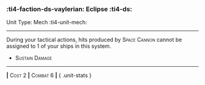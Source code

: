 ### :ti4-faction-ds-vaylerian: **Eclipse** :ti4-ds:

Unit Type: Mech :ti4-unit-mech:

---

During your tactical actions, hits produced by <span style="font-variant:small-caps;">Space Cannon</span> cannot be assigned to 1 of your ships in this system.

* <span style="font-variant:small-caps;">Sustain Damage</span> 


---

__|__ <span style="font-variant:small-caps;">Cost 2</span> __|__ <span style="font-variant:small-caps;">Combat 6</span> __|__
{ .unit-stats }
